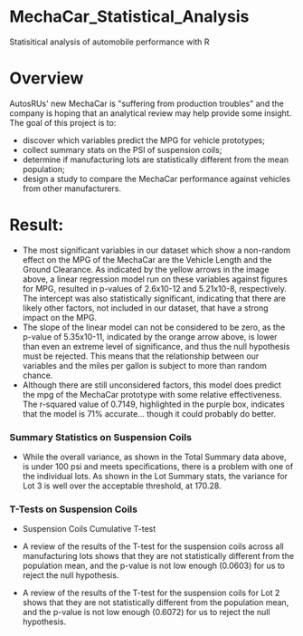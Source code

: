 # MechaCar_Statistical_Analysis
Statisitical analysis of automobile performance with R

# Overview
AutosRUs' new MechaCar is "suffering from production troubles" and the company is hoping that an analytical review may help provide some insight. The goal of this project is to:

* discover which variables predict the MPG for vehicle prototypes;
* collect summary stats on the PSI of suspension coils;
* determine if manufacturing lots are statistically different from the mean population;
* design a study to compare the MechaCar performance against vehicles from other manufacturers.

# Result:
* The most significant variables in our dataset which show a non-random effect on the MPG of the MechaCar are the Vehicle Length and the Ground Clearance. As indicated by the yellow arrows in the image above, a linear regression model run on these variables against figures for MPG, resulted in p-values of 2.6x10-12 and 5.21x10-8, respectively. The intercept was also statistically significant, indicating that there are likely other factors, not included in our dataset, that have a strong impact on the MPG.
* The slope of the linear model can not be considered to be zero, as the p-value of 5.35x10-11, indicated by the orange arrow above, is lower than even an extreme level of significance, and thus the null hypothesis must be rejected. This means that the relationship between our variables and the miles per gallon is subject to more than random chance.
* Although there are still unconsidered factors, this model does predict the mpg of the MechaCar prototype with some relative effectiveness. The r-squared value of 0.7149, highlighted in the purple box, indicates that the model is 71% accurate... though it could probably do better.

### Summary Statistics on Suspension Coils

* While the overall variance, as shown in the Total Summary data above, is under 100 psi and meets specifications, there is a problem with one of the individual lots. As shown in the Lot Summary stats, the variance for Lot 3 is well over the acceptable threshold, at 170.28.

### T-Tests on Suspension Coils
* Suspension Coils Cumulative T-test

* A review of the results of the T-test for the suspension coils across all manufacturing lots shows that they are not statistically different from the population mean, and the p-value is not low enough (0.0603) for us to reject the null hypothesis.

* A review of the results of the T-test for the suspension coils for Lot 2 shows that they are not statistically different from the population mean, and the p-value is not low enough (0.6072) for us to reject the null hypothesis.

